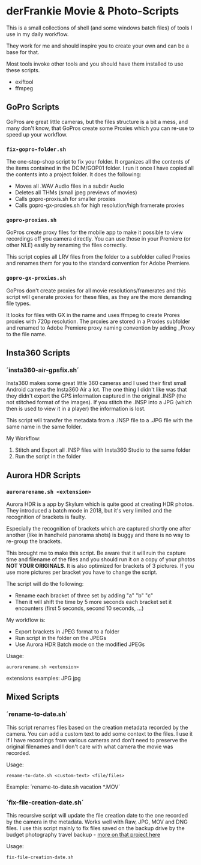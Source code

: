 # derFrankie Movie & Photo-Scripts

This is a small collections of shell (and some windows batch files) of tools I use in my daily workflow.

They work for me and should inspire you to create your own and can be a base for that.

Most tools invoke other tools and you should have them installed to use these scripts.

* exiftool
* ffmpeg 

## GoPro Scripts

GoPros are great little cameras, but the files structure is a bit a mess, and many don't know, that GoPros create some Proxies which you can re-use to speed up your workflow.

### `fix-gopro-folder.sh`

The one-stop-shop script to fix your folder. It organizes all the contents of the items contained in the DCIM/GOP01 folder. I run it once I have copied all the contents into a project folder. It does the following:

* Moves all .WAV Audio files in a subdir Audio
* Deletes all THMs (small jpeg previews of movies)
* Calls gopro-proxis.sh for smaller proxies
* Calls gopro-gx-proxies.sh for high resolution/high framerate proxies


### `gopro-proxies.sh`

GoPros create proxy files for the mobile app to make it possible to view recordings off you camera directly. You can use those in your Premiere (or other NLE) easily by renaming the files correctly.

This script copies all LRV files from the folder to a subfolder called Proxies and renames them for you to the standard convention for Adobe Premiere.

### `gopro-gx-proxies.sh`

GoPros don't create proxies for all movie resolutions/framerates and this script will generate proxies for these files, as they are the more demanding file types. 

It looks for files with GX in the name and uses ffmpeg to create Prores proxies with 720p resolution. The proxies are stored in a Proxies subfolder and renamed to Adobe Premiere proxy naming convention by adding _Proxy to the file name.


## Insta360 Scripts

### ´insta360-air-gpsfix.sh´

Insta360 makes some great little 360 cameras and I used their first small Android camera the Insta360 Air a lot. The one thing I didn't like was that they didn't export the GPS information captured in the original .INSP (the not stitched format of the images). If you stitch the .INSP into a JPG (which then is used to view it in a player) the information is lost.

This script will transfer the metadata from a .INSP file to a .JPG file with the same name in the same folder.

My Workflow:
1. Stitch and Export all .INSP files with Insta360 Studio to the same folder
2. Run the script in the folder

## Aurora HDR Scripts

### `aurorarename.sh <extension>`

Aurora HDR is a app by Skylum which is quite good at creating HDR photos. They introduced a batch mode in 2018, but it's very limited and the recognition of brackets is faulty.

Especially the recognition of brackets which are captured shortly one after another (like in handheld panorama shots) is buggy and there is no way to re-group the brackets.

This brought me to make this script. Be aware that it will ruin the capture time and filename of the files and you should run it on a copy of your photos **NOT YOUR ORIGINALS**. It is also optimized for brackets of 3 pictures. If you use more pictures per bracket you have to change the script.

The script will do the following:
* Rename each bracket of three set by adding "a" "b" "c"
* Then it will shift the time by 5 more seconds each bracket set it encounters (first 5 seconds, second 10 seconds, ...)

My workflow is:

* Export brackets in JPEG format to a folder
* Run script in the folder on the JPEGs
* Use Aurora HDR Batch mode on the modified JPEGs

Usage:
```
aurorarename.sh <extension>
```
extensions examples: JPG jpg

## Mixed Scripts

### ´rename-to-date.sh´

This script renames files based on the creation metadata recorded by the camera. You can add a custom text to add some context to the files. I use it if I have recordings from various cameras and don't need to preserve the original filenames and I don't care with what camera the movie was recorded.

Usage:
```
rename-to-date.sh <custom-text> <file/files>
```

Example: ´rename-to-date.sh vacation *.MOV´


### ´fix-file-creation-date.sh´

This recursive script will update the file creation date to the one recorded by the camera in the metadata. Works well with Raw, JPG, MOV and DNG files. I use this script mainly to fix files saved on the backup drive by the budget photography travel backup - [more on that project here](https://www.frankie.bz/blog/budget-travel-backup-solution-for-photographers)

Usage:
```
fix-file-creation-date.sh
```
